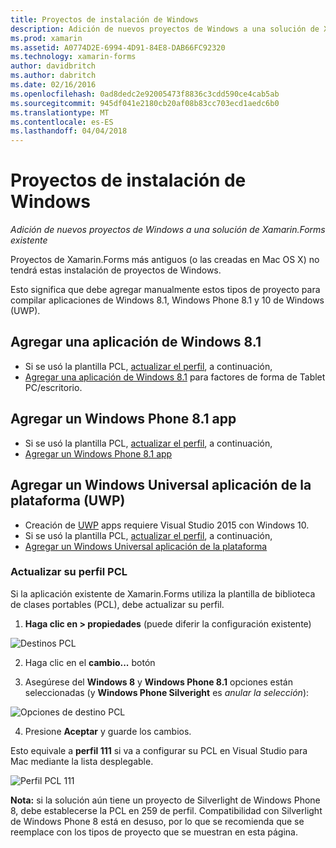 ```yaml
---
title: Proyectos de instalación de Windows
description: Adición de nuevos proyectos de Windows a una solución de Xamarin.Forms existente
ms.prod: xamarin
ms.assetid: A0774D2E-6994-4D91-84E8-DAB66FC92320
ms.technology: xamarin-forms
author: davidbritch
ms.author: dabritch
ms.date: 02/16/2016
ms.openlocfilehash: 0ad8dedc2e92005473f8836c3cdd590ce4cab5ab
ms.sourcegitcommit: 945df041e2180cb20af08b83cc703ecd1aedc6b0
ms.translationtype: MT
ms.contentlocale: es-ES
ms.lasthandoff: 04/04/2018
---
```

# <a name="setup-windows-projects"></a>Proyectos de instalación de Windows

_Adición de nuevos proyectos de Windows a una solución de Xamarin.Forms existente_

Proyectos de Xamarin.Forms más antiguos (o las creadas en Mac OS&nbsp;X) no tendrá estas instalación de proyectos de Windows.

Esto significa que debe agregar manualmente estos tipos de proyecto para compilar aplicaciones de Windows 8.1, Windows Phone 8.1 y 10 de Windows (UWP).

## <a name="add-a-windows-81-app"></a>Agregar una aplicación de Windows 8.1

* Si se usó la plantilla PCL, [actualizar el perfil](#pcl), a continuación,
* [Agregar una aplicación de Windows 8.1](~/xamarin-forms/platform/windows/installation/tablet.md) para factores de forma de Tablet PC/escritorio.

## <a name="add-a-windows-phone-81-app"></a>Agregar un Windows Phone 8.1 app

* Si se usó la plantilla PCL, [actualizar el perfil](#pcl), a continuación,
* [Agregar un Windows Phone 8.1 app](~/xamarin-forms/platform/windows/installation/phone.md)

## <a name="add-a-universal-windows-platform-uwp-app"></a>Agregar un Windows Universal aplicación de la plataforma (UWP)

* Creación de [UWP](https://msdn.microsoft.com/library/windows/apps/dn894631.aspx) apps requiere Visual Studio 2015 con Windows 10.
* Si se usó la plantilla PCL, [actualizar el perfil](#pcl), a continuación,
* [Agregar un Windows Universal aplicación de la plataforma](~/xamarin-forms/platform/windows/installation/universal.md)

<a name="pcl" />

### <a name="update-your-pcl-profile"></a>Actualizar su perfil PCL

Si la aplicación existente de Xamarin.Forms utiliza la plantilla de biblioteca de clases portables (PCL), debe actualizar su perfil.

1. **Haga clic en > propiedades** (puede diferir la configuración existente)

  ![](images/targets.png "Destinos PCL")

2. Haga clic en el **cambio...**  botón

3. Asegúrese del **Windows 8** y **Windows Phone 8.1** opciones están seleccionadas (y **Windows Phone Silveright** es *anular la selección*):

  ![](images/pcl.png "Opciones de destino PCL")

4. Presione **Aceptar** y guarde los cambios.

Esto equivale a **perfil 111** si va a configurar su PCL en Visual Studio para Mac mediante la lista desplegable.

  ![](images/pcl-xs.png "Perfil PCL 111")

**Nota:** si la solución aún tiene un proyecto de Silverlight de Windows Phone 8, debe establecerse la PCL en 259 de perfil. Compatibilidad con Silverlight de Windows Phone 8 está en desuso, por lo que se recomienda que se reemplace con los tipos de proyecto que se muestran en esta página.
